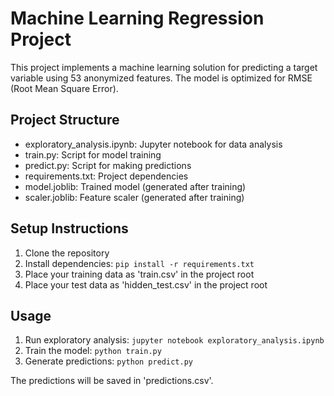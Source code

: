 # Machine Learning Regression Project

This project implements a machine learning solution for predicting a target variable using 53 anonymized features. The model is optimized for RMSE (Root Mean Square Error).

## Project Structure
- exploratory_analysis.ipynb: Jupyter notebook for data analysis
- train.py: Script for model training
- predict.py: Script for making predictions
- requirements.txt: Project dependencies
- model.joblib: Trained model (generated after training)
- scaler.joblib: Feature scaler (generated after training)

## Setup Instructions
1. Clone the repository
2. Install dependencies: `pip install -r requirements.txt`
3. Place your training data as 'train.csv' in the project root
4. Place your test data as 'hidden_test.csv' in the project root

## Usage
1. Run exploratory analysis: `jupyter notebook exploratory_analysis.ipynb`
2. Train the model: `python train.py`
3. Generate predictions: `python predict.py`

The predictions will be saved in 'predictions.csv'.
